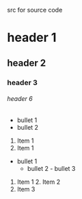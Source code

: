 src for source code

# header 1

## header 2

### header 3


###### header 6

- bullet 1
- bullet 2


1. Item 1
1. Item 1

- bullet 1
     - bullet 2
           - bullet 3
1. Item 1
    2. Item 2
1. Item 3
